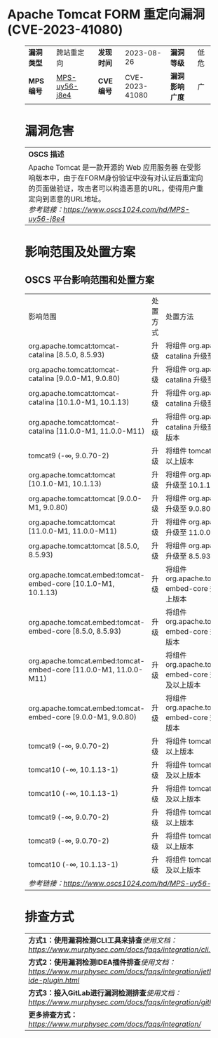 # Apache Tomcat FORM 重定向漏洞 (CVE-2023-41080)
<figure class="wp-block-table">
    <table>
        <tbody>
        <tr>
            <td><strong>漏洞类型</strong></td>
            <td>跨站重定向</td>
            <td><strong>发现时间</strong></td>
            <td>2023-08-26</td>
            <td><strong>漏洞等级</strong></td>
            <td>低危</td>
        </tr>
        <tr>
            <td><strong>MPS编号</strong></td>
            <td><a href="https://www.oscs1024.com/hd/MPS-uy56-j8e4">MPS-uy56-j8e4</a></td>
            <td><strong>CVE编号</strong></td>
            <td>CVE-2023-41080</td>
            <td><strong>漏洞影响广度</strong></td>
            <td>广</td>
        </tr>
        </tbody>
    </table>
</figure>


<figure class="wp-block-table">
    <h1 class="wp-block-heading">漏洞危害</h1>
    <table>
        <tbody>
        <tr>
            <td><strong>OSCS 描述</strong></td>
        </tr>
        <tr>
            <td>Apache Tomcat 是一款开源的 Web 应用服务器
在受影响版本中，由于在FORM身份验证中没有对认证后重定向的页面做验证，攻击者可以构造恶意的URL，使得用户重定向到恶意的URL地址。<br><em>参考链接：<a
                    href="https://www.oscs1024.com/hd/MPS-uy56-j8e4">https://www.oscs1024.com/hd/MPS-uy56-j8e4</a></em>
            </td>
        </tr>
        </tbody>
    </table>
</figure>


<figure class="wp-block-table alignleft">
    <h1 class="wp-block-heading">影响范围及处置方案</h1>
    <h2 class="wp-block-heading"><strong>OSCS</strong> <strong>平台影响范围和处置方案</strong></h2>
    <table>
        <tbody>
        <tr>
            <td>影响范围</td>
            <td>处置方式</td>
            <td>处置方法</td>
        </tr>
        <tr><td rowspan="1">org.apache.tomcat:tomcat-catalina [8.5.0, 8.5.93)</td><td>升级</td><td>将组件 org.apache.tomcat:tomcat-catalina 升级至 8.5.93 及以上版本</td></tr><tr><td rowspan="1">org.apache.tomcat:tomcat-catalina [9.0.0-M1, 9.0.80)</td><td>升级</td><td>将组件 org.apache.tomcat:tomcat-catalina 升级至 9.0.80 及以上版本</td></tr><tr><td rowspan="1">org.apache.tomcat:tomcat-catalina [10.1.0-M1, 10.1.13)</td><td>升级</td><td>将组件 org.apache.tomcat:tomcat-catalina 升级至 10.1.13 及以上版本</td></tr><tr><td rowspan="1">org.apache.tomcat:tomcat-catalina [11.0.0-M1, 11.0.0-M11)</td><td>升级</td><td>将组件 org.apache.tomcat:tomcat-catalina 升级至 11.0.0-M11 及以上版本</td></tr><tr><td rowspan="1">tomcat9 (-∞, 9.0.70-2)</td><td>升级</td><td>将组件 tomcat9 升级至 9.0.70-2 及以上版本</td></tr><tr><td rowspan="1">org.apache.tomcat:tomcat [10.1.0-M1, 10.1.13)</td><td>升级</td><td>将组件 org.apache.tomcat:tomcat 升级至 10.1.13 及以上版本</td></tr><tr><td rowspan="1">org.apache.tomcat:tomcat [9.0.0-M1, 9.0.80)</td><td>升级</td><td>将组件 org.apache.tomcat:tomcat 升级至 9.0.80 及以上版本</td></tr><tr><td rowspan="1">org.apache.tomcat:tomcat [11.0.0-M1, 11.0.0-M11)</td><td>升级</td><td>将组件 org.apache.tomcat:tomcat 升级至 11.0.0-M11 及以上版本</td></tr><tr><td rowspan="1">org.apache.tomcat:tomcat [8.5.0, 8.5.93)</td><td>升级</td><td>将组件 org.apache.tomcat:tomcat 升级至 8.5.93 及以上版本</td></tr><tr><td rowspan="1">org.apache.tomcat.embed:tomcat-embed-core [10.1.0-M1, 10.1.13)</td><td>升级</td><td>将组件 org.apache.tomcat.embed:tomcat-embed-core 升级至 10.1.13 及以上版本</td></tr><tr><td rowspan="1">org.apache.tomcat.embed:tomcat-embed-core [8.5.0, 8.5.93)</td><td>升级</td><td>将组件 org.apache.tomcat.embed:tomcat-embed-core 升级至 8.5.93 及以上版本</td></tr><tr><td rowspan="1">org.apache.tomcat.embed:tomcat-embed-core [11.0.0-M1, 11.0.0-M11)</td><td>升级</td><td>将组件 org.apache.tomcat.embed:tomcat-embed-core 升级至 11.0.0-M11 及以上版本</td></tr><tr><td rowspan="1">org.apache.tomcat.embed:tomcat-embed-core [9.0.0-M1, 9.0.80)</td><td>升级</td><td>将组件 org.apache.tomcat.embed:tomcat-embed-core 升级至 9.0.80 及以上版本</td></tr><tr><td rowspan="1">tomcat9 (-∞, 9.0.70-2)</td><td>升级</td><td>将组件 tomcat9 升级至 9.0.70-2 及以上版本</td></tr><tr><td rowspan="1">tomcat10 (-∞, 10.1.13-1)</td><td>升级</td><td>将组件 tomcat10 升级至 10.1.13-1 及以上版本</td></tr><tr><td rowspan="1">tomcat10 (-∞, 10.1.13-1)</td><td>升级</td><td>将组件 tomcat10 升级至 10.1.13-1 及以上版本</td></tr><tr><td rowspan="1">tomcat9 (-∞, 9.0.70-2)</td><td>升级</td><td>将组件 tomcat9 升级至 9.0.70-2 及以上版本</td></tr><tr><td rowspan="1">tomcat9 (-∞, 9.0.70-2)</td><td>升级</td><td>将组件 tomcat9 升级至 9.0.70-2 及以上版本</td></tr><tr><td rowspan="1">tomcat10 (-∞, 10.1.13-1)</td><td>升级</td><td>将组件 tomcat10 升级至 10.1.13-1 及以上版本</td></tr>
        <tr>
            <td colspan="3"><em>参考链接：</em><em><a
                    href="https://www.oscs1024.com/hd/MPS-uy56-j8e4">https://www.oscs1024.com/hd/MPS-uy56-j8e4</a></em></td>
        </tr>
        </tbody>
    </table>
</figure>


<figure class="wp-block-table">
    <h1 class="wp-block-heading">排查方式</h1>
    <table>
        <tbody>
        <tr>
            <td><strong>方式1：使用漏洞检测CLI工具来排查</strong><em>使用文档：<a
                    href="https://www.murphysec.com/docs/faqs/integration/cli.html">https://www.murphysec.com/docs/faqs/integration/cli.html</a></em>
            </td>
        </tr>
        <tr>
            <td><strong>方式2：使用漏洞检测IDEA插件排查</strong><em>使用文档：<a
                    href="https://www.murphysec.com/docs/faqs/integration/jetbrains-ide-plugin.html">https://www.murphysec.com/docs/faqs/integration/jetbrains-ide-plugin.html</a></em>
            </td>
        </tr>
        <tr>
            <td><strong>方式3：接入GitLab进行漏洞检测排查</strong><em>使用文档：<a
                    href="https://www.murphysec.com/docs/faqs/integration/gitlab.html">https://www.murphysec.com/docs/faqs/integration/gitlab.html</a></em>
            </td>
        </tr>
        <tr>
            <td><strong>更多排查方式：</strong><em><a
                    href="https://www.murphysec.com/docs/faqs/integration/">https://www.murphysec.com/docs/faqs/integration/</a></em>
            </td>
        </tr>
        </tbody>
    </table>
</figure>